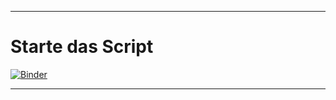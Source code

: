 ___
# Starte das Script
[![Binder](https://mybinder.org/badge_logo.svg)](https://mybinder.org/v2/gh/RHaeml/MM_ML_L1/main)
___
